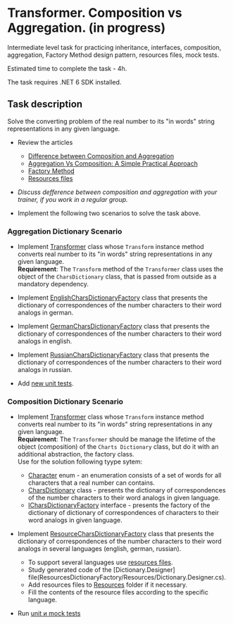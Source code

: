 # Transformer. Composition vs Aggregation. (in progress)

Intermediate level task for practicing inheritance, interfaces, composition, aggregation, Factory Method design pattern, resources files, mock tests.

Estimated time to complete the task - 4h.

The task requires .NET 6 SDK installed.

## Task description

Solve the converting problem of the real number to its "in words" string representations in any given language. 

- Review the articles
    - [Difference between Composition and Aggregation](https://www.c-sharpcorner.com/article/difference-between-composition-and-aggregation/)
    - [Aggregation Vs Composition: A Simple Practical Approach](https://www.c-sharpcorner.com/UploadFile/97fc7a/aggregation-vs-composition-a-simple-practical-approach/)
    - [Factory Method](https://refactoring.guru/design-patterns/factory-method)
    - [Resources files](https://docs.microsoft.com/en-us/dotnet/core/extensions/work-with-resx-files-programmatically)

- _Discuss defference between composition and aggregation with your trainer, if you work in a regular group._

- Implement the following two scenarios to solve the task above.

### Aggregation Dictionary Scenario

- Implement [Transformer](TransformerDictionaryAggregarion/Transformer) class whose `Transform` instance method converts real number to its "in words" string representations in any given language.     
    **Requirement**: The `Transform` method of the `Transformer` class uses the object of the `CharsDictionary` class, that is passed from outside as a mandatory dependency.

- Implement [EnglishCharsDictionaryFactory](GermanDictionaryFactory/EnglishCharsDictionaryFactory) class that presents the dictionary of correspondences of the number characters to their word analogs in german.

- Implement [GermanCharsDictionaryFactory](EnglishDictionaryFactory/GermanCharsDictionaryFactory) class that presents the dictionary of correspondences of the number characters to their word analogs in english.

- Implement [RussianCharsDictionaryFactory](RussianDictionaryFactory/RussianCharsDictionaryFactory) class that presents the dictionary of correspondences of the number characters to their word analogs in russian.

- Add [new unit tests](/Transformer.Tests/TransformerAggregationTests.cs).

### Composition Dictionary Scenario

- Implement [Transformer](TransformerDictionaryComposition/Transformer) class whose `Transform` instance method converts real number to its "in words" string representations in any given language.     
    **Requirement**: The `Transformer` should be manage the lifetime of the object (composition) of the `Charts Dictionary` class, but do it with an additional abstraction, the factory class.   
    Use for the solution following tyype sytem:
    - [Сharacter](TransformerDictionaryComposition/Сharacter) enum - an enumeration consists of a set of words for all characters that a real number can contains.
    - [CharsDictionary](TransformerDictionaryComposition/CharsDictionary) class - presents the dictionary of correspondences of the number characters to their word analogs in given language. 
    - [ICharsDictionaryFactory](TransformerDictionaryComposition/ICharsDictionaryFactory) interface - presents the factory of the dictionary of dictionary of correspondences of characters to their word analogs in given language.

- Implement [ResourceCharsDictionaryFactory](ResourcesDictionaryFactory/ResourceCharsDictionaryFactory) class that presents the dictionary of correspondences of the number characters to their word analogs in several languages (english, german, russian). 
    - To support several languages use [resources files](https://docs.microsoft.com/en-us/dotnet/core/extensions/work-with-resx-files-programmatically).
    - Study generated code of the [Dictionary.Designer] file(ResourcesDictionaryFactory/Resources/Dictionary.Designer.cs).
    - Add resources files to [Resources](ResourcesDictionaryFactory/Resources) folder if it necessary.
    - Fill the contents of the resource files according to the specific language.

- Run [unit и mock tests](TransformerCompositionAndAggregation.Tests/TransformerDictionaryComposition)

